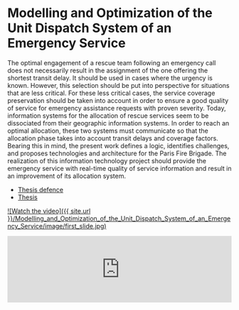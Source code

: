 # Modelling and Optimization of the Unit Dispatch System of an Emergency Service

The optimal engagement of a rescue team following an emergency call does not necessarily result in the assignment of the one offering the shortest transit delay. It should be used in cases where the urgency is known. However, this selection should be put into perspective for situations that are less critical. For these less critical cases, the service coverage preservation should be taken into account in order to ensure a good quality of service for emergency assistance requests with proven severity. Today, information systems for the allocation of rescue services seem to be dissociated from their geographic information systems. In order to reach an optimal allocation, these two systems must communicate so that the allocation phase takes into account transit delays and coverage factors. Bearing this in mind, the present work defines a logic, identifies challenges, and proposes technologies and architecture for the Paris Fire Brigade. The realization of this information technology project should provide the emergency service with real-time quality of service information and result in an improvement of its allocation system.

* [Thesis defence](http://benjaminberhault.com/Modelling_and_Optimization_of_the_Unit_Dispatch_System_of_an_Emergency_Service/)
* [Thesis](https://www.researchgate.net/publication/319077905_Modelling_and_Optimization_of_the_Unit_Dispatch_System_of_an_Emergency_Service)

[![Watch the video]({{ site.url }}/Modelling_and_Optimization_of_the_Unit_Dispatch_System_of_an_Emergency_Service/image/first_slide.jpg)](http://benjaminberhault.com/Modelling_and_Optimization_of_the_Unit_Dispatch_System_of_an_Emergency_Service/)

<iframe src="http://benjaminberhault.com/Modelling_and_Optimization_of_the_Unit_Dispatch_System_of_an_Emergency_Service/" 
  style="height: auto;  width: 100%; margin: 0 auto" 
  frameBorder="0">
</iframe>

